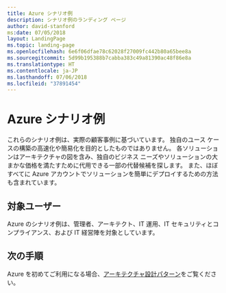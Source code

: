 ```yaml
---
title: Azure シナリオ例
description: シナリオ例のランディング ページ
author: david-stanford
ms:date: 07/05/2018
layout: LandingPage
ms.topic: landing-page
ms.openlocfilehash: 6e6f06dfae78c62028f27009fc442b80a65bee8a
ms.sourcegitcommit: 5d99b195388b7cabba383c49a81390ac48f86e8a
ms.translationtype: HT
ms.contentlocale: ja-JP
ms.lasthandoff: 07/06/2018
ms.locfileid: "37891454"
---
```

# <a name="azure-example-scenarios"></a>Azure シナリオ例

これらのシナリオ例は、実際の顧客事例に基づいています。 独自のユース ケースの構築の高速化や簡易化を目的としたものではありません。 各ソリューションはアーキテクチャの図を含み、独自のビジネス ニーズやソリューションの大まかな価格を満たすために代用できる一部の代替候補を探します。  また、ほぼすべてに Azure アカウントでソリューションを簡単にデプロイするための方法も含まれています。

## <a name="audience"></a>対象ユーザー

Azure のシナリオ例は、管理者、アーキテクト、IT 運用、IT セキュリティとコンプライアンス、および IT 経営陣を対象としています。

## <a name="next-steps"></a>次の手順

Azure を初めてご利用になる場合、[アーキテクチャ設計パターン][design-patterns]をご覧ください。

[design-patterns]: https://docs.microsoft.com/en-us/azure/architecture/patterns/